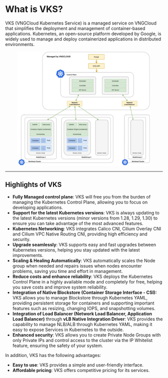# What is VKS?

VKS (VNGCloud Kubernetes Service) is a managed service on VNGCloud that simplifies the deployment and management of container-based applications. Kubernetes, an open-source platform developed by Google, is widely used to manage and deploy containerized applications in distributed environments.

<figure><img src="../.gitbook/assets/image (2) (1) (1) (1) (1) (1) (1) (1) (1) (1) (1) (1) (1) (1) (1) (1) (1) (1) (1) (1) (1) (1) (1) (1) (1) (1) (1) (1) (1) (1) (1) (1) (1) (1) (1) (1) (1) (1) (1) (1).png" alt=""><figcaption></figcaption></figure>

***

## Highlights of VKS <a href="#whatisvks-nhungdiemnoibatcuavks" id="whatisvks-nhungdiemnoibatcuavks"></a>

* **Fully Managed control plane**: VKS will free you from the burden of managing the Kubernetes Control Plane, allowing you to focus on developing applications.
* **Support for the latest Kubernetes versions**: VKS is always updating to the latest Kubernetes versions (minor versions from 1.28, 1.29, 1.30) to ensure you can take advantage of the most advanced features.
* **Kubernetes Networking**: VKS integrates Calico CNI, Cilium Overlay CNI and Cilium VPC Native Routing CNI, providing high efficiency and security.
* **Upgrade seamlessly**: VKS supports easy and fast upgrades between Kubernetes versions, helping you stay updated with the latest improvements.
* **Scaling & Healing Automatically**: VKS automatically scales the Node group when needed and repairs issues when nodes encounter problems, saving you time and effort in management.
* **Reduce costs and enhance reliability**: VKS deploys the Kubernetes Control Plane in a highly available mode and completely for free, helping you save costs and improve system reliability.
* **Integration of Native Blockstore (Container Storage Interface - CSI):** VKS allows you to manage Blockstore through Kubernetes YAML, providing persistent storage for containers and supporting important features such as resizing, changing IOPS, and snapshotting volumes.
* **Integration of Load Balancer (Network Load Balancer, Application Load Balancer)** through **vLB Native Integration Driver**: VKS provides the capability to manage NLB/ALB through Kubernetes YAML, making it easy to expose Services in Kubernetes to the outside.
* **Enhanced security**: VKS allows you to create Private Node Groups with only Private IPs and control access to the cluster via the IP Whitelist feature, ensuring the safety of your system.

In addition, VKS has the following advantages:

* **Easy to use**: VKS provides a simple and user-friendly interface.
* **Affordable pricing**: VKS offers competitive pricing for its services.

